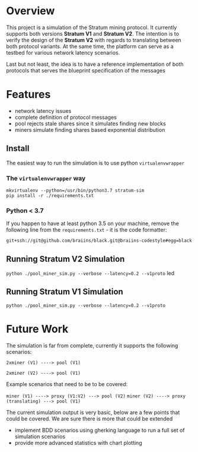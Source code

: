 # Overview

This project is a simulation of the Stratum mining protocol. It currently supports both versions **Stratum V1** and **Stratum V2**. The intention is to verify the design of the **Stratum V2** with regards to translating between both protocol variants. At the same time, the platform can serve as a testbed for various network latency scenarios.

Last but not least, the idea is to have a reference implementation of both protocols that serves the blueprint specification of the messages


# Features

- network latency issues
- complete definition of protocol messages
- pool rejects stale shares since it simulates finding new blocks
- miners simulate finding shares based exponential distribution


## Install

The easiest way to run the simulation is to use python `virtualenvwrapper`

### The `virtualenvwrapper` way

```
mkvirtualenv --python=/usr/bin/python3.7 stratum-sim
pip install -r ./requirements.txt
```


### Python < 3.7
If you happen to have at least python 3.5 on your machine, remove the
 following line from the `requirements.txt` - it is the code formatter:

 ```
git+ssh://git@github.com/braiins/black.git@braiins-codestyle#egg=black
```


## Running Stratum V2 Simulation

`python ./pool_miner_sim.py --verbose --latency=0.2 --v1proto`
led


## Running Stratum V1 Simulation

`python ./pool_miner_sim.py --verbose --latency=0.2 --v1proto`


# Future Work

The simulation is far from complete, currently it supports the following
 scenarios:

```2xminer (V1) ----> pool (V1)```

```2xminer (V2) ----> pool (V1)```

Example scenarios that need to be to be covered:

```miner (V1) ----> proxy (V1:V2) ---> pool (V2)```
```miner (V2) ----> proxy (translating) ---> pool (V1)```

The current simulation output is very basic, below are a few points that could be covered. We are sure there is more that could be extended

- implement BDD scenarios using gherking language to run a full set of simulation scenarios
- provide more advanced statistics with chart plotting
